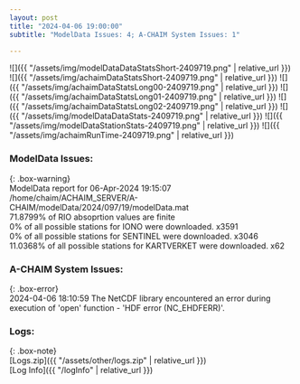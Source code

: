 ```yaml
---
layout: post
title: "2024-04-06 19:00:00"
subtitle: "ModelData Issues: 4; A-CHAIM System Issues: 1"

---
```


![]({{ "/assets/img/modelDataDataStatsShort-2409719.png" | relative_url }})
![]({{ "/assets/img/achaimDataStatsShort-2409719.png" | relative_url }})
![]({{ "/assets/img/achaimDataStatsLong00-2409719.png" | relative_url }})
![]({{ "/assets/img/achaimDataStatsLong01-2409719.png" | relative_url }})
![]({{ "/assets/img/achaimDataStatsLong02-2409719.png" | relative_url }})
![]({{ "/assets/img/modelDataDataStats-2409719.png" | relative_url }})
![]({{ "/assets/img/modelDataStationStats-2409719.png" | relative_url }})
![]({{ "/assets/img/achaimRunTime-2409719.png" | relative_url }})


### ModelData Issues:  
  
{: .box-warning}  
 ModelData report for 06-Apr-2024 19:15:07   
 /home/chaim/ACHAIM_SERVER/A-CHAIM/modelData/2024/097/19/modelData.mat   
 71.8799% of RIO absoprtion values are finite   
 0% of all possible stations for IONO were downloaded. x3591   
 0% of all possible stations for SENTINEL were downloaded. x3046   
 11.0368% of all possible stations for KARTVERKET were downloaded. x62   
  
### A-CHAIM System Issues:  
  
{: .box-error}  
2024-04-06 18:10:59 The NetCDF library encountered an error during execution of 'open' function - 'HDF error (NC_EHDFERR)'.  

### Logs:  
  
{: .box-note}  
[Logs.zip]({{ "/assets/other/logs.zip" | relative_url }})  
[Log Info]({{ "/logInfo" | relative_url }})  
